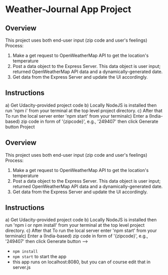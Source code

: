 # Weather-Journal App Project

## Overview
This project uses both end-user input (zip code and user's feelings) 
Process: 
1) Make a get request to OpenWeatherMap API to get the location's temperature
2) Post a data object to the Express Server. This data object is user input; returned OpenWeatherMap API data and a dynamically-generated date.
3) Get data from the Express Server and update the UI accordingly.

## Instructions
a) Get Udacity-provided project code 
b) Locally NodeJS is installed then run 'npm i' from your terminal at the top level project directory.
c) After that To run the local server enter 'npm start'
 from your terminalc) Enter a (India-based) zip code in form of '{zipcode}', e.g., '249407' then click Generate button Project

## Overview
This project uses both end-user input (zip code and user's feelings) 
Process: 
1) Make a get request to OpenWeatherMap API to get the location's temperature
2) Post a data object to the Express Server. This data object is user input; returned OpenWeatherMap API data and a dynamically-generated date.
3) Get data from the Express Server and update the UI accordingly.

## Instructions
a) Get Udacity-provided project code 
b) Locally NodeJS is installed then run 'npm i or npm install' from your terminal at the top level project directory.
c) After that To run the local server enter 'npm start'
 from your terminalc) Enter a (India-based) zip code in form of '{zipcode}', e.g., '249407' then click Generate button
-->
 - ```npm install```
- ```npm start``` to start the app
- this app runs on localhost:8080, but you can of course edit that in server.js
